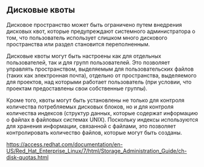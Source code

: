 ## Дисковые квоты

Дисковое пространство может быть ограничено путем внедрения дисковых квот, которые предупреждают системного администратора о том, что пользователь использует слишком много дискового пространства или раздел становится переполненным.

Дисковые квоты могут быть настроены как для отдельных пользователей, так и для групп пользователей. Это позволяет управлять пространством, выделяемым для пользовательских файлов (таких как электронная почта), отдельно от пространства, выделяемого для проектов, над которыми работает пользователь (при условии, что проектам предоставлены свои собственные группы).

Кроме того, квоты могут быть установлены не только для контроля количества потребляемых дисковых блоков, но и для контроля количества индексов (структур данных, которые содержат информацию о файлах в файловых системах UNIX). Поскольку индексы используются для хранения информации, связанной с файлами, это позволяет контролировать количество файлов, которые могут быть созданы.

https://access.redhat.com/documentation/en-US/Red_Hat_Enterprise_Linux/7/html/Storage_Administration_Guide/ch-disk-quotas.html

